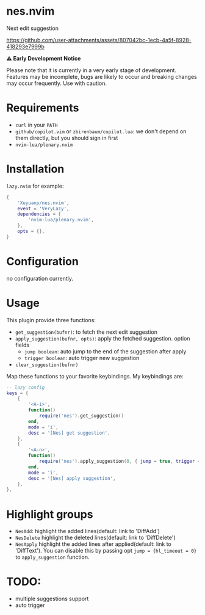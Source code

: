 # nes.nvim

Next edit suggestion

https://github.com/user-attachments/assets/807042bc-1ecb-4a5f-8928-418293e7999b

**⚠️ Early Development Notice**

Please note that it is currently in a very early stage of development.
Features may be incomplete, bugs are likely to occur and breaking changes may occur frequently. Use with caution.

# Requirements

- `curl` in your `PATH`
- `github/copilot.vim` or `zbirenbaum/copilot.lua`: we don't depend on them directly, but you should sign in first
- `nvim-lua/plenary.nvim`

# Installation

`lazy.nvim` for example:

```lua
{
    'Xuyuanp/nes.nvim',
    event = 'VeryLazy',
    dependencies = {
        'nvim-lua/plenary.nvim',
    },
    opts = {},
}

```

# Configuration

no configuration currently.

# Usage

This plugin provide three functions:

- `get_suggestion(bufnr)`: to fetch the next edit suggestion
- `apply_suggestion(bufnr, opts)`: apply the fetched suggestion. option fields
  - `jump boolean`: auto jump to the end of the suggestion after apply
  - `trigger boolean`: auto trigger new suggestion
- `clear_suggestion(bufnr)`

Map these functions to your favorite keybindings. My keybindings are:

```lua
-- lazy config
keys = {
    {
        '<A-i>',
        function()
            require('nes').get_suggestion()
        end,
        mode = 'i',
        desc = '[Nes] get suggestion',
    },
    {
        '<A-n>',
        function()
            require('nes').apply_suggestion(0, { jump = true, trigger = true })
        end,
        mode = 'i',
        desc = '[Nes] apply suggestion',
    },
},

```

# Highlight groups

- `NesAdd`: highlight the added lines(default: link to 'DiffAdd')
- `NesDelete` highlight the deleted lines(default: link to 'DiffDelete')
- `NesApply` highlight the added lines after applied(default: link to 'DiffText'). You can disable this by passing opt `jump = {hl_timeout = 0}` to `apply_suggestion` function.

# TODO:

- multiple suggestions support
- auto trigger
